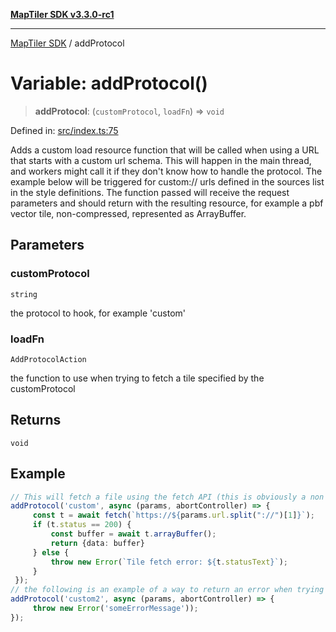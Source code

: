 [**MapTiler SDK v3.3.0-rc1**](../README.md)

***

[MapTiler SDK](../README.md) / addProtocol

# Variable: addProtocol()

> **addProtocol**: (`customProtocol`, `loadFn`) => `void`

Defined in: [src/index.ts:75](https://github.com/maptiler/maptiler-sdk-js/blob/d9cb958ebf063ecde2f6f583eb172e5a83460e6a/src/index.ts#L75)

Adds a custom load resource function that will be called when using a URL that starts with a custom url schema.
This will happen in the main thread, and workers might call it if they don't know how to handle the protocol.
The example below will be triggered for custom:// urls defined in the sources list in the style definitions.
The function passed will receive the request parameters and should return with the resulting resource,
for example a pbf vector tile, non-compressed, represented as ArrayBuffer.

## Parameters

### customProtocol

`string`

the protocol to hook, for example 'custom'

### loadFn

`AddProtocolAction`

the function to use when trying to fetch a tile specified by the customProtocol

## Returns

`void`

## Example

```ts
// This will fetch a file using the fetch API (this is obviously a non interesting example...)
addProtocol('custom', async (params, abortController) => {
     const t = await fetch(`https://${params.url.split("://")[1]}`);
     if (t.status == 200) {
         const buffer = await t.arrayBuffer();
         return {data: buffer}
     } else {
         throw new Error(`Tile fetch error: ${t.statusText}`);
     }
 });
// the following is an example of a way to return an error when trying to load a tile
addProtocol('custom2', async (params, abortController) => {
     throw new Error('someErrorMessage'));
});
```
